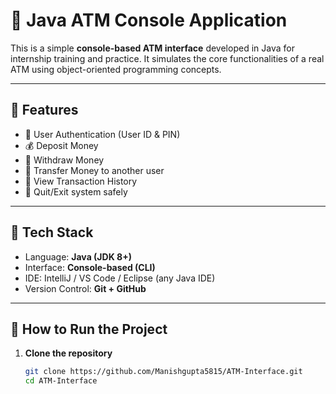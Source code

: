 # 🏦 Java ATM Console Application

This is a simple **console-based ATM interface** developed in Java for internship training and practice. It simulates the core functionalities of a real ATM using object-oriented programming concepts.

---

## 📌 Features

- 🔐 User Authentication (User ID & PIN)
- 💰 Deposit Money
- 💸 Withdraw Money
- 🔁 Transfer Money to another user
- 📄 View Transaction History
- 🚪 Quit/Exit system safely

---

## 🧱 Tech Stack

- Language: **Java (JDK 8+)**
- Interface: **Console-based (CLI)**
- IDE: IntelliJ / VS Code / Eclipse (any Java IDE)
- Version Control: **Git + GitHub**

---

## 🚀 How to Run the Project

1. **Clone the repository**  
   ```bash
   git clone https://github.com/Manishgupta5815/ATM-Interface.git
   cd ATM-Interface
